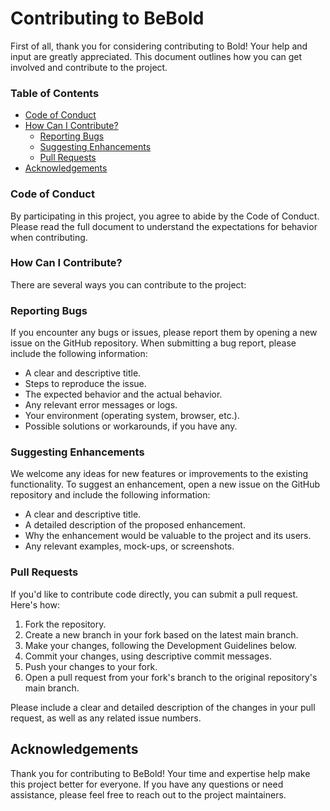 # Contributing to BeBold

First of all, thank you for considering contributing to Bold! Your help and input are greatly appreciated. This document outlines how you can get involved and contribute to the project.

### Table of Contents

- [Code of Conduct](#code-of-conduct)
- [How Can I Contribute?](#how-can-i-contribute)
  - [Reporting Bugs](#reporting-bugs)
  - [Suggesting Enhancements](#suggesting-enhancements)
  - [Pull Requests](#pull-requests)
- [Acknowledgements](#acknowledgements)

### Code of Conduct

By participating in this project, you agree to abide by the Code of Conduct. Please read the full document to understand the expectations for behavior when contributing.

### How Can I Contribute?

There are several ways you can contribute to the project:

### Reporting Bugs

If you encounter any bugs or issues, please report them by opening a new issue on the GitHub repository. When submitting a bug report, please include the following information:

- A clear and descriptive title.
- Steps to reproduce the issue.
- The expected behavior and the actual behavior.
- Any relevant error messages or logs.
- Your environment (operating system, browser, etc.).
- Possible solutions or workarounds, if you have any.

### Suggesting Enhancements

We welcome any ideas for new features or improvements to the existing functionality. To suggest an enhancement, open a new issue on the GitHub repository and include the following information:

- A clear and descriptive title.
- A detailed description of the proposed enhancement.
- Why the enhancement would be valuable to the project and its users.
- Any relevant examples, mock-ups, or screenshots.

### Pull Requests

If you'd like to contribute code directly, you can submit a pull request. Here's how:

1. Fork the repository.
2. Create a new branch in your fork based on the latest main branch.
3. Make your changes, following the Development Guidelines below.
4. Commit your changes, using descriptive commit messages.
5. Push your changes to your fork.
6. Open a pull request from your fork's branch to the original repository's main branch.

Please include a clear and detailed description of the changes in your pull request, as well as any related issue numbers.

## Acknowledgements

Thank you for contributing to BeBold! Your time and expertise help make this project better for everyone. If you have any questions or need assistance, please feel free to reach out to the project maintainers.
